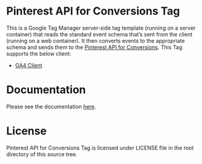 # Pinterest API for Conversions Tag

This is a Google Tag Manager server-side tag template (running on a server container) that reads the standard event schema that’s sent from the client (running on a web container). It then converts events to the appropriate schema and sends them to the [Pinterest API for Conversions](https://help.pinterest.com/en/business/article/the-pinterest-api-for-conversions). This Tag supports the below client:

* [GA4 Client](https://developers.google.com/tag-manager/serverside/send-data#server-side_client_configuration)

# Documentation
Please see the documentation [here](https://developers.pinterest.com/docs/tags/api-for-conversions-server-side-google-tag-manager/).

# License
Pinterest API for Conversions Tag is licensed under LICENSE file in the root directory of this source tree.
